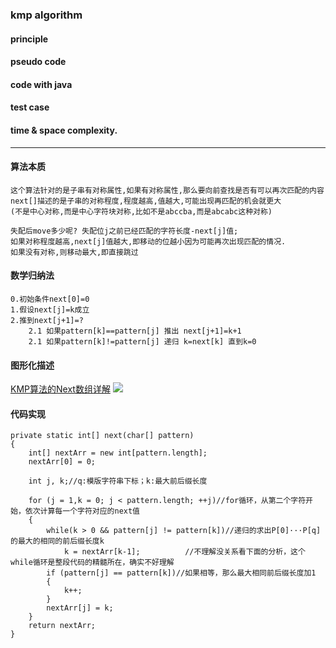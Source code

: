 ### kmp algorithm

#### principle

#### pseudo code

#### code with java


#### test case


#### time & space complexity.

---

#### 算法本质

    这个算法针对的是子串有对称属性,如果有对称属性,那么要向前查找是否有可以再次匹配的内容
    next[]描述的是子串的对称程度,程度越高,值越大,可能出现再匹配的机会就更大
    (不是中心对称,而是中心字符块对称,比如不是abccba,而是abcabc这种对称)
    
    失配后move多少呢? 失配位j之前已经匹配的字符长度-next[j]值; 
    如果对称程度越高,next[j]值越大,即移动的位越小因为可能再次出现匹配的情况.
    如果没有对称,则移动最大,即直接跳过

#### 数学归纳法

    0.初始条件next[0]=0
    1.假设next[j]=k成立
    2.推到next[j+1]=?
        2.1 如果pattern[k]==pattern[j] 推出 next[j+1]=k+1
        2.1 如果pattern[k]!=pattern[j] 递归 k=next[k] 直到k=0

#### 图形化描述

   [KMP算法的Next数组详解](http://www.cnblogs.com/tangzhengyue/p/4315393.html)
   ![](https://images0.cnblogs.com/blog2015/326320/201503/051048038058339.png)

#### 代码实现

    private static int[] next(char[] pattern)
    {
        int[] nextArr = new int[pattern.length];
        nextArr[0] = 0;

        int j, k;//q:模版字符串下标；k:最大前后缀长度

        for (j = 1,k = 0; j < pattern.length; ++j)//for循环，从第二个字符开始，依次计算每一个字符对应的next值
        {
            while(k > 0 && pattern[j] != pattern[k])//递归的求出P[0]···P[q]的最大的相同的前后缀长度k
                k = nextArr[k-1];          //不理解没关系看下面的分析，这个while循环是整段代码的精髓所在，确实不好理解
            if (pattern[j] == pattern[k])//如果相等，那么最大相同前后缀长度加1
            {
                k++;
            }
            nextArr[j] = k;
        }
        return nextArr;
    }



















